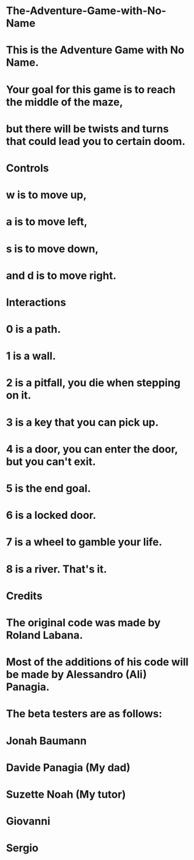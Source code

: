 # The-Adventure-Game-with-No-Name
# This is the Adventure Game with No Name.
# Your goal for this game is to reach the middle of the maze,
# but there will be twists and turns that could lead you to certain doom.

# Controls

# w is to move up,
# a is to move left,
# s is to move down,
# and d is to move right.

# Interactions

# 0 is a path.
# 1 is a wall.
# 2 is a pitfall, you die when stepping on it.
# 3 is a key that you can pick up.
# 4 is a door, you can enter the door, but you can't exit.
# 5 is the end goal.
# 6 is a locked door.
# 7 is a wheel to gamble your life.
# 8 is a river. That's it.

# Credits

# The original code was made by Roland Labana.
# Most of the additions of his code will be made by Alessandro (Ali) Panagia.

# The beta testers are as follows:
# Jonah Baumann
# Davide Panagia (My dad)
# Suzette Noah (My tutor)
# Giovanni
# Sergio
